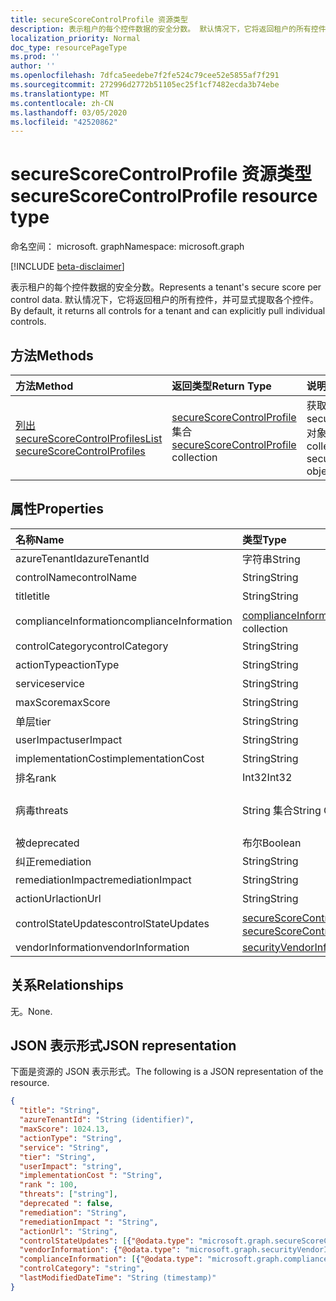 ```yaml
---
title: secureScoreControlProfile 资源类型
description: 表示租户的每个控件数据的安全分数。 默认情况下，它将返回租户的所有控件，并可显式提取各个控件。
localization_priority: Normal
doc_type: resourcePageType
ms.prod: ''
author: ''
ms.openlocfilehash: 7dfca5eedebe7f2fe524c79cee52e5855af7f291
ms.sourcegitcommit: 272996d2772b51105ec25f1cf7482ecda3b74ebe
ms.translationtype: MT
ms.contentlocale: zh-CN
ms.lasthandoff: 03/05/2020
ms.locfileid: "42520862"
---
```

# <a name="securescorecontrolprofile-resource-type"></a><span data-ttu-id="32358-104">secureScoreControlProfile 资源类型</span><span class="sxs-lookup"><span data-stu-id="32358-104">secureScoreControlProfile resource type</span></span>

<span data-ttu-id="32358-105">命名空间： microsoft. graph</span><span class="sxs-lookup"><span data-stu-id="32358-105">Namespace: microsoft.graph</span></span>

[!INCLUDE [beta-disclaimer](../../includes/beta-disclaimer.md)]

<span data-ttu-id="32358-106">表示租户的每个控件数据的安全分数。</span><span class="sxs-lookup"><span data-stu-id="32358-106">Represents a tenant's secure score per control data.</span></span> <span data-ttu-id="32358-107">默认情况下，它将返回租户的所有控件，并可显式提取各个控件。</span><span class="sxs-lookup"><span data-stu-id="32358-107">By default, it returns all controls for a tenant and can explicitly pull individual controls.</span></span>


## <a name="methods"></a><span data-ttu-id="32358-108">方法</span><span class="sxs-lookup"><span data-stu-id="32358-108">Methods</span></span>

| <span data-ttu-id="32358-109">方法</span><span class="sxs-lookup"><span data-stu-id="32358-109">Method</span></span>   | <span data-ttu-id="32358-110">返回类型</span><span class="sxs-lookup"><span data-stu-id="32358-110">Return Type</span></span>|<span data-ttu-id="32358-111">说明</span><span class="sxs-lookup"><span data-stu-id="32358-111">Description</span></span>|
|:---------------|:--------|:----------|
|[<span data-ttu-id="32358-112">列出 secureScoreControlProfiles</span><span class="sxs-lookup"><span data-stu-id="32358-112">List secureScoreControlProfiles</span></span>](../api/securescorecontrolprofiles-list.md) | <span data-ttu-id="32358-113">[secureScoreControlProfile](securescorecontrolprofiles.md)集合</span><span class="sxs-lookup"><span data-stu-id="32358-113">[secureScoreControlProfile](securescorecontrolprofiles.md) collection</span></span> |<span data-ttu-id="32358-114">获取 secureScoreControlProfile 对象的集合。</span><span class="sxs-lookup"><span data-stu-id="32358-114">Get a collection of secureScoreControlProfile objects.</span></span>|


## <a name="properties"></a><span data-ttu-id="32358-115">属性</span><span class="sxs-lookup"><span data-stu-id="32358-115">Properties</span></span>

|<span data-ttu-id="32358-116">名称</span><span class="sxs-lookup"><span data-stu-id="32358-116">Name</span></span> |<span data-ttu-id="32358-117">类型</span><span class="sxs-lookup"><span data-stu-id="32358-117">Type</span></span> |<span data-ttu-id="32358-118">说明</span><span class="sxs-lookup"><span data-stu-id="32358-118">Description</span></span> |
|:--|:--|:--|
|   <span data-ttu-id="32358-119">azureTenantId</span><span class="sxs-lookup"><span data-stu-id="32358-119">azureTenantId</span></span>   |   <span data-ttu-id="32358-120">字符串</span><span class="sxs-lookup"><span data-stu-id="32358-120">String</span></span>  |   <span data-ttu-id="32358-121">租户 ID 的 GUID 字符串。</span><span class="sxs-lookup"><span data-stu-id="32358-121">GUID string for tenant ID.</span></span>  |
|   <span data-ttu-id="32358-122">controlName</span><span class="sxs-lookup"><span data-stu-id="32358-122">controlName</span></span> |   <span data-ttu-id="32358-123">String</span><span class="sxs-lookup"><span data-stu-id="32358-123">String</span></span>  |   <span data-ttu-id="32358-124">控件的名称。</span><span class="sxs-lookup"><span data-stu-id="32358-124">Name of the control.</span></span> |
|   <span data-ttu-id="32358-125">title</span><span class="sxs-lookup"><span data-stu-id="32358-125">title</span></span>   |   <span data-ttu-id="32358-126">String</span><span class="sxs-lookup"><span data-stu-id="32358-126">String</span></span>  |   <span data-ttu-id="32358-127">控件的标题。</span><span class="sxs-lookup"><span data-stu-id="32358-127">Title of the control.</span></span>   |
| <span data-ttu-id="32358-128">complianceInformation</span><span class="sxs-lookup"><span data-stu-id="32358-128">complianceInformation</span></span> | <span data-ttu-id="32358-129">[complianceInformation](complianceinformation.md)集合</span><span class="sxs-lookup"><span data-stu-id="32358-129">[complianceInformation](complianceinformation.md) collection</span></span> | <span data-ttu-id="32358-130">与安全得分控制相关联的合规性信息的集合</span><span class="sxs-lookup"><span data-stu-id="32358-130">The collection of compliance information associated with secure score control</span></span> |
|   <span data-ttu-id="32358-131">controlCategory</span><span class="sxs-lookup"><span data-stu-id="32358-131">controlCategory</span></span> |   <span data-ttu-id="32358-132">String</span><span class="sxs-lookup"><span data-stu-id="32358-132">String</span></span>  |   <span data-ttu-id="32358-133">控制措施类别（帐户、数据、设备、应用程序、基础结构）。</span><span class="sxs-lookup"><span data-stu-id="32358-133">Control action category (Account, Data, Device, Apps, Infrastructure).</span></span>  |
|   <span data-ttu-id="32358-134">actionType</span><span class="sxs-lookup"><span data-stu-id="32358-134">actionType</span></span>  |   <span data-ttu-id="32358-135">String</span><span class="sxs-lookup"><span data-stu-id="32358-135">String</span></span>  |   <span data-ttu-id="32358-136">控制操作类型（Config、审阅、行为）。</span><span class="sxs-lookup"><span data-stu-id="32358-136">Control action type (Config, Review, Behavior).</span></span> |
|   <span data-ttu-id="32358-137">service</span><span class="sxs-lookup"><span data-stu-id="32358-137">service</span></span> |   <span data-ttu-id="32358-138">String</span><span class="sxs-lookup"><span data-stu-id="32358-138">String</span></span>  |   <span data-ttu-id="32358-139">拥有控件的服务（Exchange、Sharepoint、Azure AD）。</span><span class="sxs-lookup"><span data-stu-id="32358-139">Service that owns the control (Exchange, Sharepoint, Azure AD).</span></span> |
|   <span data-ttu-id="32358-140">maxScore</span><span class="sxs-lookup"><span data-stu-id="32358-140">maxScore</span></span> |  <span data-ttu-id="32358-141">String</span><span class="sxs-lookup"><span data-stu-id="32358-141">String</span></span>  |   <span data-ttu-id="32358-142">指定日期的当前获得的最大分数。</span><span class="sxs-lookup"><span data-stu-id="32358-142">Current obtained max score on specified date.</span></span>   |
|   <span data-ttu-id="32358-143">单层</span><span class="sxs-lookup"><span data-stu-id="32358-143">tier</span></span> |  <span data-ttu-id="32358-144">String</span><span class="sxs-lookup"><span data-stu-id="32358-144">String</span></span>  |   <span data-ttu-id="32358-145">控制层（Core，纵深防御，高级。）</span><span class="sxs-lookup"><span data-stu-id="32358-145">Control tier (Core, Defense in Depth, Advanced.)</span></span>    |
|   <span data-ttu-id="32358-146">userImpact</span><span class="sxs-lookup"><span data-stu-id="32358-146">userImpact</span></span> |    <span data-ttu-id="32358-147">String</span><span class="sxs-lookup"><span data-stu-id="32358-147">String</span></span>  | <span data-ttu-id="32358-148">实施控制的用户影响（低、中等、高）。</span><span class="sxs-lookup"><span data-stu-id="32358-148">User impact of implementing control (low, moderate, high).</span></span>    |
|   <span data-ttu-id="32358-149">implementationCost</span><span class="sxs-lookup"><span data-stu-id="32358-149">implementationCost</span></span> |    <span data-ttu-id="32358-150">String</span><span class="sxs-lookup"><span data-stu-id="32358-150">String</span></span>  |   <span data-ttu-id="32358-151">Implemmentating 控件的资源成本（low、适中、high）。</span><span class="sxs-lookup"><span data-stu-id="32358-151">Resource cost of implemmentating control (low, moderate, high).</span></span> |
|   <span data-ttu-id="32358-152">排名</span><span class="sxs-lookup"><span data-stu-id="32358-152">rank</span></span> |  <span data-ttu-id="32358-153">Int32</span><span class="sxs-lookup"><span data-stu-id="32358-153">Int32</span></span>   |   <span data-ttu-id="32358-154">Microsoft 的控制堆栈排名。</span><span class="sxs-lookup"><span data-stu-id="32358-154">Microsoft's stack ranking of control.</span></span>   |
|   <span data-ttu-id="32358-155">病毒</span><span class="sxs-lookup"><span data-stu-id="32358-155">threats</span></span> |   <span data-ttu-id="32358-156">String 集合</span><span class="sxs-lookup"><span data-stu-id="32358-156">String Collection</span></span>   |   <span data-ttu-id="32358-157">控制缓解的威胁列表（accountBreach、dataDeletion、dataExfiltration、dataSpillage、elevationOfPrivilege、maliciousInsider、passwordCracking、phishingOrWhaling、欺骗）。</span><span class="sxs-lookup"><span data-stu-id="32358-157">List of threats the control mitigates (accountBreach,dataDeletion,dataExfiltration,dataSpillage,elevationOfPrivilege,maliciousInsider,passwordCracking,phishingOrWhaling,spoofing).</span></span> |
|   <span data-ttu-id="32358-158">被</span><span class="sxs-lookup"><span data-stu-id="32358-158">deprecated</span></span> |    <span data-ttu-id="32358-159">布尔</span><span class="sxs-lookup"><span data-stu-id="32358-159">Boolean</span></span> |   <span data-ttu-id="32358-160">指示是否已对控件进行折旧的标志。</span><span class="sxs-lookup"><span data-stu-id="32358-160">Flag to indicate if a control is depreciated.</span></span>   |
|   <span data-ttu-id="32358-161">纠正</span><span class="sxs-lookup"><span data-stu-id="32358-161">remediation</span></span> |   <span data-ttu-id="32358-162">String</span><span class="sxs-lookup"><span data-stu-id="32358-162">String</span></span>  |   <span data-ttu-id="32358-163">对控件将有助于修正的内容的说明。</span><span class="sxs-lookup"><span data-stu-id="32358-163">Description of what the control will help remediate.</span></span> |
|   <span data-ttu-id="32358-164">remediationImpact</span><span class="sxs-lookup"><span data-stu-id="32358-164">remediationImpact</span></span> | <span data-ttu-id="32358-165">String</span><span class="sxs-lookup"><span data-stu-id="32358-165">String</span></span>  |   <span data-ttu-id="32358-166">对修正用户影响的说明。</span><span class="sxs-lookup"><span data-stu-id="32358-166">Description of the impact on users of the remediation.</span></span> |
|   <span data-ttu-id="32358-167">actionUrl</span><span class="sxs-lookup"><span data-stu-id="32358-167">actionUrl</span></span> | <span data-ttu-id="32358-168">String</span><span class="sxs-lookup"><span data-stu-id="32358-168">String</span></span>  |   <span data-ttu-id="32358-169">可将控件 actioned 到的位置的 URL。</span><span class="sxs-lookup"><span data-stu-id="32358-169">URL to where the control can be actioned.</span></span> |
|   <span data-ttu-id="32358-170">controlStateUpdates</span><span class="sxs-lookup"><span data-stu-id="32358-170">controlStateUpdates</span></span> | <span data-ttu-id="32358-171">[secureScoreControlStateUpdate](securescorecontrolstateupdate.md)集合</span><span class="sxs-lookup"><span data-stu-id="32358-171">[secureScoreControlStateUpdate](securescorecontrolstateupdate.md) collection</span></span> |    <span data-ttu-id="32358-172">用于指示租户已标记控件的位置的标志（忽略、thirdParty、已审阅）（支持[更新](../api/securescorecontrolprofiles-update.md)）。</span><span class="sxs-lookup"><span data-stu-id="32358-172">Flag to indicate where the tenant has marked a control (ignore, thirdParty, reviewed) (supports [update](../api/securescorecontrolprofiles-update.md)).</span></span> |
|   <span data-ttu-id="32358-173">vendorInformation</span><span class="sxs-lookup"><span data-stu-id="32358-173">vendorInformation</span></span> | [<span data-ttu-id="32358-174">securityVendorInformation</span><span class="sxs-lookup"><span data-stu-id="32358-174">securityVendorInformation</span></span>](securityvendorinformation.md) |

## <a name="relationships"></a><span data-ttu-id="32358-175">关系</span><span class="sxs-lookup"><span data-stu-id="32358-175">Relationships</span></span>

<span data-ttu-id="32358-176">无。</span><span class="sxs-lookup"><span data-stu-id="32358-176">None.</span></span>

## <a name="json-representation"></a><span data-ttu-id="32358-177">JSON 表示形式</span><span class="sxs-lookup"><span data-stu-id="32358-177">JSON representation</span></span>

<span data-ttu-id="32358-178">下面是资源的 JSON 表示形式。</span><span class="sxs-lookup"><span data-stu-id="32358-178">The following is a JSON representation of the resource.</span></span>

<!-- {
  "blockType": "resource",
  "optionalProperties": [

  ],
  "@odata.type": "microsoft.graph.secureScoreControlProfile"
}-->

```json
{
  "title": "String",
  "azureTenantId": "String (identifier)",
  "maxScore": 1024.13,
  "actionType": "String",
  "service": "String",
  "tier": "String",
  "userImpact": "string",
  "implementationCost ": "String",
  "rank ": 100,
  "threats": ["string"],
  "deprecated ": false,
  "remediation": "String",
  "remediationImpact ": "String",
  "actionUrl": "String",
  "controlStateUpdates": [{"@odata.type": "microsoft.graph.secureScoreControlStateUpdate"}],
  "vendorInformation": {"@odata.type": "microsoft.graph.securityVendorInformation"},
  "complianceInformation": [{"@odata.type": "microsoft.graph.complianceInformation"}],
  "controlCategory": "string",
  "lastModifiedDateTime": "String (timestamp)"
}


```


<!--
{
  "type": "#page.annotation",
  "description": "secureScoreControlProfiles resource",
  "keywords": "",
  "section": "documentation",
  "tocPath": "",
  "suppressions": []
}
-->
